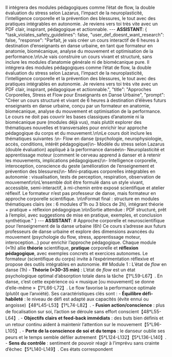 Il intégrera des modules pédagogiques comme l’état de flow, la double évaluation du stress selon Lazarus, l’impact de la neuroplasticité, l’intelligence corporelle et la prévention des blessures, le tout avec des pratiques intégrables en autonomie. Je reviens vers toi très vite avec un PDF clair, inspirant, pédagogique et actionnable. --- **ASSISTANT**: { "task_violates_safety_guidelines": false, "user_def_doesnt_want_research": false, "response": "Parfait, je vais créer un cours interactif de 6 heures à destination d’enseignants en danse urbaine, en tant que formateur en anatomie, biomécanique, analyse du mouvement et optimisation de la performance.\n\nJe vais construire un cours vivant et structuré, sans inclure les modules d’anatomie générale ni de biomécanique pure. Il intégrera des modules pédagogiques comme l’état de flow, la double évaluation du stress selon Lazarus, l’impact de la neuroplasticité, l’intelligence corporelle et la prévention des blessures, le tout avec des pratiques intégrables en autonomie. Je reviens vers toi très vite avec un PDF clair, inspirant, pédagogique et actionnable.", "title": "Approches Corporelles, Stress et Flow pour Enseignants en Danse Urbaine", "prompt": "Créer un cours structuré et vivant de 6 heures à destination d’élèves futurs enseignants en danse urbaine, conçu par un formateur en anatomie, biomécanique, analyse du mouvement et optimisation de la performance. Le cours ne doit pas couvrir les bases classiques d’anatomie ni la biomécanique pure (modules déjà vus), mais plutôt explorer des thématiques nouvelles et transversales pour enrichir leur approche pédagogique du corps et du mouvement.\n\nLe cours doit inclure les thématiques suivantes :\n- Flow en danse (psychologie, neurophysiologie, accès, conditions, intérêt pédagogique)\n- Modèle du stress selon Lazarus (double évaluation) appliqué à la performance dansée\n- Neuroplasticité et apprentissage moteur (comment le cerveau apprend à danser et à retenir les mouvements, implications pédagogiques)\n- Intelligence corporelle, interoception, conscience du geste (amélioration de l’enseignement et prévention des blessures)\n- Mini-pratiques corporelles intégrables en autonomie : visualisation, tests de perception, respiration, observation de mouvement\n\nL’ensemble doit être formulé dans un style vivant, accessible, semi-interactif, à mi-chemin entre exposé scientifique et atelier réflexif. Le formateur n’est pas professeur de danse, mais formateur en approche corporelle scientifique. \n\nFormat final : structure en modules thématiques clairs (ex : 6 modules d’1h ou 3 blocs de 2h), intégrant théorie + pratique + réflexion pédagogique.\n\nSortie attendue : PDF structuré, prêt à l’emploi, avec suggestions de mise en pratique, exemples, et conclusion synthétique." } --- **ASSISTANT**: # Approche corporelle et neuroscientifique pour l’enseignement de la danse urbaine (6h) Ce cours s’adresse aux futurs professeurs de danse urbaine et explore des dimensions avancées du mouvement (psychologie du flow, stress, apprentissage moteur, interoception…) pour enrichir l’approche pédagogique. Chaque module (≈1h) allie **théorie** scientifique, **pratique** corporelle et **réflexion pédagogique**, avec exemples concrets et exercices autonomes. Le formateur (scientifique du corps) invite à l’expérimentation réflexive et propose des outils intégrables en autonomie. ## Module 1 : L’état de *flow* en danse (1h) - **Théorie (≈30–35 min)** : L’état de *flow* est un état psychologique optimal d’absorption totale dans la tâche【1†L59-L67】. En danse, c’est cette expérience où « musique [ou mouvement] se donne d’elle-même »【1†L66-L72】. Le flow favorise la performance optimale (plutôt que l’anxiété). Ses caractéristiques clés sont : - **Équilibre défi-habileté** : le niveau de défi est adapté aux capacités (évite ennui ou angoisse)【48†L45-L53】【1†L74-L82】. - **Fusion action/conscience** : plus de focalisation sur soi, l’action se déroule sans effort conscient【48†L55-L64】. - **Objectifs clairs et feed-back immédiats** : des buts bien définis et un retour continu aident à maintenir l’attention sur le mouvement【5†L96-L105】. - **Perte de la conscience de soi et du temps** : le danseur oublie ses peurs et le temps semble défiler autrement【5†L124-L132】【5†L136-L140】. - **Sens du contrôle** : sentiment de pouvoir réagir à l’imprévu sans crainte d’échec【5†L140-L149】. Ces états correspondent
